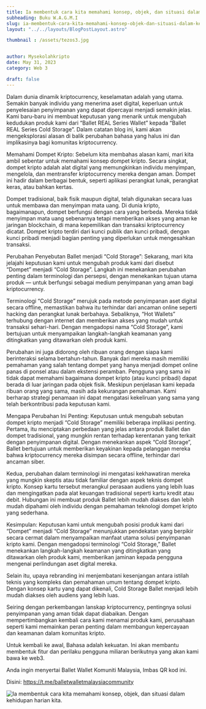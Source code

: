 ```yaml
---
title: Ia membentuk cara kita memahami konsep, objek, dan situasi dalam kehidupan harian kita.
subheading: Buku W.A.G.M.I
slug: ia-membentuk-cara-kita-memahami-konsep-objek-dan-situasi-dalam-kehidupan-harian-kita
layout: "../../layouts/BlogPostLayout.astro"

thumbnail : /assets/tezos3.jpg


author: Mysekolahkripto
date: May 31, 2023
category: Web 3

draft: false
---
```



Dalam dunia dinamik kriptocurrency, keselamatan adalah yang utama. Semakin banyak individu yang menerima aset digital, keperluan untuk penyelesaian penyimpanan yang dapat dipercayai menjadi semakin jelas. Kami baru-baru ini membuat keputusan yang menarik untuk mengubah kedudukan produk kami dari “Ballet REAL Series Wallet” kepada “Ballet REAL Series Cold Storage”. Dalam catatan blog ini, kami akan mengeksplorasi alasan di balik perubahan bahasa yang halus ini dan implikasinya bagi komunitas kriptocurrency.

Memahami Dompet Kripto: Sebelum kita membahas alasan kami, mari kita ambil sebentar untuk memahami konsep dompet kripto. Secara singkat, dompet kripto adalah alat digital yang memungkinkan individu menyimpan, mengelola, dan mentransfer kriptocurrency mereka dengan aman. Dompet ini hadir dalam berbagai bentuk, seperti aplikasi perangkat lunak, perangkat keras, atau bahkan kertas.

Dompet tradisional, baik fisik maupun digital, telah digunakan secara luas untuk membawa dan menyimpan mata uang. Di dunia kripto, bagaimanapun, dompet berfungsi dengan cara yang berbeda. Mereka tidak menyimpan mata uang sebenarnya tetapi memberikan akses yang aman ke jaringan blockchain, di mana kepemilikan dan transaksi kriptocurrency dicatat. Dompet kripto terdiri dari kunci publik dan kunci pribadi, dengan kunci pribadi menjadi bagian penting yang diperlukan untuk mengesahkan transaksi.

Perubahan Penyebutan Ballet menjadi “Cold Storage”: Sekarang, mari kita jelajahi keputusan kami untuk mengubah produk kami dari disebut “Dompet” menjadi “Cold Storage”. Langkah ini menekankan perubahan penting dalam terminologi dan persepsi, dengan menekankan tujuan utama produk — untuk berfungsi sebagai medium penyimpanan yang aman bagi kriptocurrency.

Terminologi “Cold Storage” merujuk pada metode penyimpanan aset digital secara offline, memastikan bahwa itu terhindar dari ancaman online seperti hacking dan perangkat lunak berbahaya. Sebaliknya, “Hot Wallets” terhubung dengan internet dan memberikan akses yang mudah untuk transaksi sehari-hari. Dengan mengadopsi nama “Cold Storage”, kami bertujuan untuk menyampaikan langkah-langkah keamanan yang ditingkatkan yang ditawarkan oleh produk kami.

Perubahan ini juga didorong oleh ribuan orang dengan siapa kami berinteraksi selama bertahun-tahun. Banyak dari mereka masih memiliki pemahaman yang salah tentang dompet yang hanya menjadi dompet online panas di ponsel atau dalam ekstensi peramban. Pengguna yang sama ini tidak dapat memahami bagaimana dompet kripto (atau kunci pribadi) dapat berada di luar jaringan pada objek fisik. Meskipun penjelasan kami kepada ribuan orang yang sama, masih ada kekurangan pemahaman. Kami berharap strategi penamaan ini dapat mengatasi kekeliruan yang sama yang telah berkontribusi pada keputusan kami.

Mengapa Perubahan Ini Penting: Keputusan untuk mengubah sebutan dompet kripto menjadi “Cold Storage” memiliki beberapa implikasi penting. Pertama, itu menciptakan perbedaan yang jelas antara produk Ballet dan dompet tradisional, yang mungkin rentan terhadap kerentanan yang terkait dengan penyimpanan digital. Dengan menekankan aspek “Cold Storage”, Ballet bertujuan untuk memberikan keyakinan kepada pelanggan mereka bahwa kriptocurrency mereka disimpan secara offline, terhindar dari ancaman siber.

Kedua, perubahan dalam terminologi ini mengatasi kekhawatiran mereka yang mungkin skeptis atau tidak familiar dengan aspek teknis dompet kripto. Konsep kartu tersebut merangkul perasaan audiens yang lebih luas dan mengingatkan pada alat keuangan tradisional seperti kartu kredit atau debit. Hubungan ini membuat produk Ballet lebih mudah diakses dan lebih mudah dipahami oleh individu dengan pemahaman teknologi dompet kripto yang sederhana.

Kesimpulan: Keputusan kami untuk mengubah posisi produk kami dari “Dompet” menjadi “Cold Storage” menunjukkan pendekatan yang berpikir secara cermat dalam menyampaikan manfaat utama solusi penyimpanan kripto kami. Dengan mengadopsi terminologi “Cold Storage,” Ballet menekankan langkah-langkah keamanan yang ditingkatkan yang ditawarkan oleh produk kami, memberikan jaminan kepada pengguna mengenai perlindungan aset digital mereka.

Selain itu, upaya rebranding ini menjembatani kesenjangan antara istilah teknis yang kompleks dan pemahaman umum tentang dompet kripto. Dengan konsep kartu yang dapat dikenali, Cold Storage Ballet menjadi lebih mudah diakses oleh audiens yang lebih luas.

Seiring dengan perkembangan lanskap kriptocurrency, pentingnya solusi penyimpanan yang aman tidak dapat diabaikan. Dengan mempertimbangkan kembali cara kami menamai produk kami, perusahaan seperti kami memainkan peran penting dalam membangun kepercayaan dan keamanan dalam komunitas kripto.

Untuk kembali ke awal, Bahasa adalah kekuatan. Ini akan membantu membentuk fitur dan perilaku pengguna miliaran berikutnya yang akan kami bawa ke web3.

Anda ingin menyertai Ballet Wallet Komuniti Malaysia, Imbas QR kod ini.

Disini: https://t.me/balletwalletmalaysiacommunity

<img src="/assets/BP5-ballet-wallet.webp" alt="Ia membentuk cara kita memahami konsep, objek, dan situasi dalam kehidupan harian kita." class="pt-4 w-1/2 mx-auto rounded-md">
